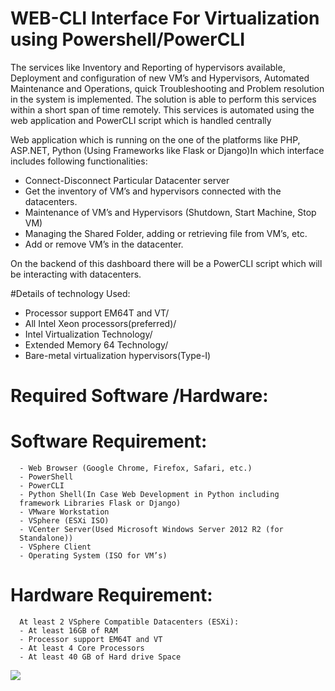# WEB-CLI Interface For Virtualization using Powershell/PowerCLI

The services like Inventory and Reporting of hypervisors available, Deployment and
configuration of new VM’s and Hypervisors, Automated Maintenance and Operations,
quick Troubleshooting and Problem resolution in the system is implemented. The solution is able to perform this services within a short span of time remotely. This services is automated using the web application and PowerCLI script which is handled centrally

Web application which is running on the one of the platforms like PHP, ASP.NET, Python (Using Frameworks like Flask or Django)In which interface includes following functionalities:
  - Connect-Disconnect Particular Datacenter server
  - Get the inventory of VM’s and hypervisors connected with the datacenters.
  - Maintenance of VM’s and Hypervisors (Shutdown, Start Machine, Stop VM)
  - Managing the Shared Folder, adding or retrieving file from VM’s, etc.
  - Add or remove VM’s in the datacenter.

On the backend of this dashboard there will be a PowerCLI script which will be
interacting with datacenters.

#Details of technology Used:
- Processor support EM64T and VT/
- All Intel Xeon processors(preferred)/
- Intel Virtualization Technology/
- Extended Memory 64 Technology/
- Bare-metal virtualization hypervisors(Type-I)


# Required Software /Hardware:
# Software Requirement:
      - Web Browser (Google Chrome, Firefox, Safari, etc.)
      - PowerShell
      - PowerCLI
      - Python Shell(In Case Web Development in Python including
      framework Libraries Flask or Django)
      - VMware Workstation
      - VSphere (ESXi ISO)
      - VCenter Server(Used Microsoft Windows Server 2012 R2 (for
      Standalone))
      - VSphere Client
      - Operating System (ISO for VM’s)
     
# Hardware Requirement:
      At least 2 VSphere Compatible Datacenters (ESXi):
      - At least 16GB of RAM
      - Processor support EM64T and VT
      - At least 4 Core Processors
      - At least 40 GB of Hard drive Space

![](https://i.ibb.co/Pc7PdZf/Architecture.png)
